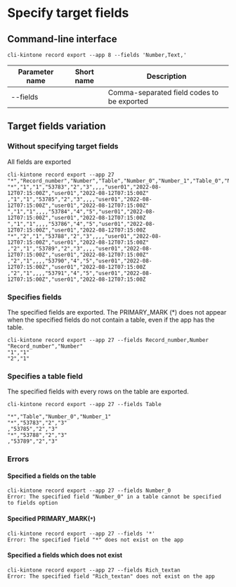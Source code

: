 # Specify target fields

## Command-line interface

```shell
cli-kintone record export --app 8 --fields 'Number,Text,'
```

| Parameter name | Short name | Description                                |
| -------------- | ---------- | ------------------------------------------ |
| --fields       |            | Comma-separated field codes to be exported |

## Target fields variation

### Without specifying target fields

All fields are exported

```shell
cli-kintone record export --app 27
"*","Record_number","Number","Table","Number_0","Number_1","Table_0","Number_2","Number_3","Created_by","Created_datetime","Updated_by","Updated_datetime"
"*","1","1","53783","2","3",,,,"user01","2022-08-12T07:15:00Z","user01","2022-08-12T07:15:00Z"
,"1","1","53785","2","3",,,,"user01","2022-08-12T07:15:00Z","user01","2022-08-12T07:15:00Z"
","1","1",,,,"53784","4","5","user01","2022-08-12T07:15:00Z","user01","2022-08-12T07:15:00Z
","1","1",,,,"53786","4","5","user01","2022-08-12T07:15:00Z","user01","2022-08-12T07:15:00Z
"*","2","1","53788","2","3",,,,"user01","2022-08-12T07:15:00Z","user01","2022-08-12T07:15:00Z"
,"2","1","53789","2","3",,,,"user01","2022-08-12T07:15:00Z","user01","2022-08-12T07:15:00Z"
,"2","1",,,,"53790","4","5","user01","2022-08-12T07:15:00Z","user01","2022-08-12T07:15:00Z
,"2","1",,,,"53791","4","5","user01","2022-08-12T07:15:00Z","user01","2022-08-12T07:15:00Z
```

### Specifies fields

The specified fields are exported. The PRIMARY_MARK (\*) does not appear when the specified fields do not contain a table, even if the app has the table.

```shell
cli-kintone record export --app 27 --fields Record_number,Number
"Record_number","Number"
"1","1"
"2","1"
```

### Specifies a table field

The specified fields with every rows on the table are exported.

```shell
cli-kintone record export --app 27 --fields Table

"*","Table","Number_0","Number_1"
"*","53783","2","3"
,"53785","2","3"
"*","53788","2","3"
,"53789","2","3"
```

### Errors

#### Specified a fields on the table

```shell
cli-kintone record export --app 27 --fields Number_0
Error: The specified field "Number_0" in a table cannot be specified to fields option
```

#### Specified PRIMARY_MARK(`*`)

```shell
cli-kintone record export --app 27 --fields '*'
Error: The specified field "*" does not exist on the app
```

#### Specified a fields which does not exist

```shell
cli-kintone record export --app 27 --fields Rich_textan
Error: The specified field "Rich_textan" does not exist on the app
```
